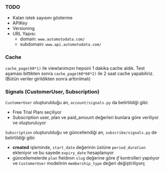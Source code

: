 ### TODO

- Kalan istek sayısını gösterme
- APIKey
- Versioning
- URL Yapısı:
    - domain: `www.automotodata.com/`
    - subdomain: `www.api.automotodata.com/`


### Cache
`cache_page(60*1)` ile viewlarımızın hepsini 1 dakika cache aldık. Test aşaması bittikten sonra `cache_page(60*60*2)` ile 2 saat cache yapabiliriz. (Bütün veriler girildikten sonra arttırılmalı)


### Signals (CustomerUser, Subscription)
`CustomerUser` oluşturulduğu an, `account/signals.py` da belirtildiği gibi:
- Free Trial Planı seçiliyor
- Subscription user, plan ve paid_amount değerleri bunlara göre veriliyor ve oluşturuluyor 


`Subscription` oluşturulduğu ve güncellendiği an, `subscribe/signals.py` de belirtildiği gibi:
- **created** işleminde, `start_date` değerinin üstüne `period_duration` ekleniyor ve bu sayede `expiry_date` hesaplanıyor
- güncellemelerde `plan` fieldının `slug` değerine göre *if* kontrolleri yapılıyor ve `CustomerUser` modelinin `membership_type` değeri değiştiriliyorç